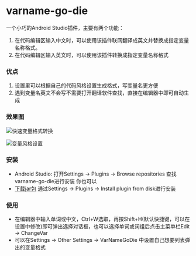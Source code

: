 # varname-go-die
一个小巧的Android Studio插件，主要有两个功能：
1. 在代码编辑区输入中文时，可以使用该插件联网翻译成英文并替换成指定变量名称格式。</br>
2. 在代码编辑区输入英文时，可以使用该插件转换成指定变量名称格式 </br>

### 优点
1. 设置里可以根据自己的代码风格设置生成格式，写变量名更方便
2. 遇到变量名英文不会写不需要打开翻译软件查找，直接在编辑器中即可自动生成

### 效果图
![快速变量格式转换](https://github.com/lololiu/varname-go-die/raw/master/imgs/screenshot.gif)

![变量风格设置](https://github.com/lololiu/varname-go-die/raw/master/imgs/screenshot1.gif)

### 安装
* Android Studio: 打开Settings → Plugins → Browse repositories 查找 varname-go-die进行安装
你也可以
* [下载jar包](https://plugins.jetbrains.com/plugin/8479?pr=) 通过Settings → Plugins → Install plugin from disk进行安装

### 使用
* 在编辑器中输入单词或中文，Ctrl+W选取，再按Shift+H(默认快捷键，可以在设置中修改)即可弹出选择对话框，也可以选择单词或词组后点击主菜单栏Edit → ChangeVar
* 可以在Settings → Other Settings → VarNameGoDie 中设置自己想要列表弹出的变量格式




